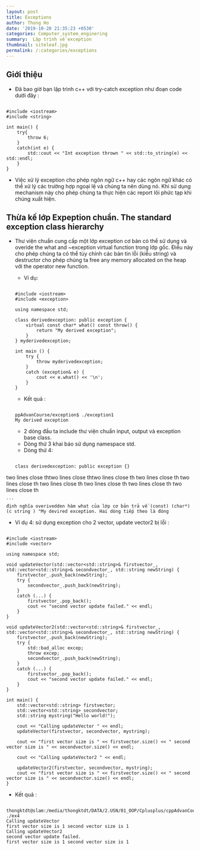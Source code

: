 ```yaml
---
layout: post
title: Exceptions
author: Thong Ho
date: '2019-10-20 21:35:23 +0530'
categories: Computer_system_enginering
summary:  Lập trình về exception
thumbnail: siteleaf.jpg
permalink: /:categories/exceptions
---
```



## Giới thiệu
- Đã bao giờ bạn lập trình c++ với try-catch exception như đoạn code dưới đây : 

```

#include <iostream>
#include <string>

int main() {
    try{
        throw 6;
    }
    catch(int e) {
        std::cout << "Int exception thrown " << std::to_string(e) << std::endl;
    }
} 

```

- Việc xử lý exception cho phép ngôn ngữ c++ hay các ngôn ngữ khác có thể xử lý các trường hợp ngoại lệ và chúng ta nên dùng nó. Khi sử dụng mechanism này cho phép chúng ta thực hiện các report lôi phức tạp khi chúng xuất hiện.

## Thừa kế lớp Expeption chuẩn. The standard exception class hierarchy

- Thư viện chuẩn cung cấp một lớp exception cơ bản có thể sử dụng và overide the what and ~exception virtual function  trong lớp gốc. Điều này cho phép chúng ta có thể tùy chỉnh các bản tin lỗi (kiểu string) và destructor cho phép chúng ta free any memory allocated on the heap với the operator new function. 

    - Ví dụ:

    ```

    #include <iostream>
    #include <exception>

    using namespace std;

    class derivedexception: public exception {
        virtual const char* what() const throw() {
            return "My derived exception";
        }
    } myderivedexception;

    int main () {
        try {
            throw myderivedexception;
        }
        catch (exception& e) {
            cout << e.what() << '\n';
        }
    }

    ```

    - Kết quả :

    ```

    ppAdvanCourse/exception$ ./exception1
    My derived exception

    ```

    - 2 dòng đầu ta include thư viện chuẩn input, output và exception base class.
    - Dòng thứ 3 khai báo sử dụng namespace std.
    - Dòng thứ 4:

    ```

    class derivedexception: public exception {}

    ```
two lines close thtwo lines close thtwo lines close th
two lines close th
two lines close th
two lines close th
two lines close th
two lines close th
two lines close th

    ```
    định nghĩa overivedden hàm what của lớp cơ bản trả về (const) (char*) (c string ) "My devired exception. Hai dòng tiếp theo là đóng 




- Ví dụ 4:  sử dụng exception cho 2 vector, update vector2 bị lỗi :
    
```

#include <iostream>
#include <vector>

using namespace std;

void updateVector(std::vector<std::string>& firstvector_, std::vector<std::string>& secondvector_, std::string newString) {
    firstvector_.push_back(newString);
    try {
        secondvector_.push_back(newString);
    }
    catch (...) {
        firstvector_.pop_back();
        cout << "second vector update failed." << endl;
    }
}

void updateVector2(std::vector<std::string>& firstvector_, std::vector<std::string>& secondvector_, std::string newString) {
    firstvector_.push_back(newString);
    try {
        std::bad_alloc excep;
        throw excep;
        secondvector_.push_back(newString);
    }
    catch (...) {
        firstvector_.pop_back();
        cout << "second vector update failed." << endl;
    }
}

int main() {
    std::vector<std::string> firstvector;
    std::vector<std::string> secondvector;
    std::string mystring("Hello world!");

    cout << "Calling updateVector " << endl;
    updateVector(firstvector, secondvector, mystring);

    cout << "first vector size is " << firstvector.size() << " second vector size is " << secondvector.size() << endl;

    cout << "Calling updateVector2 " << endl;

    updateVector2(firstvector, secondvector, mystring);
    cout << "first vector size is " << firstvector.size() << " second vector size is " << secondvector.size() << endl;
}

```

- Kết quả :

```

thongktdt@slam:/media/thongktdt/DATA/2.USN/01_OOP/Cplusplus/cppAdvanCourse/exception$ ./ex4 
Calling updateVector 
first vector size is 1 second vector size is 1
Calling updateVector2 
second vector update failed.
first vector size is 1 second vector size is 1

```

